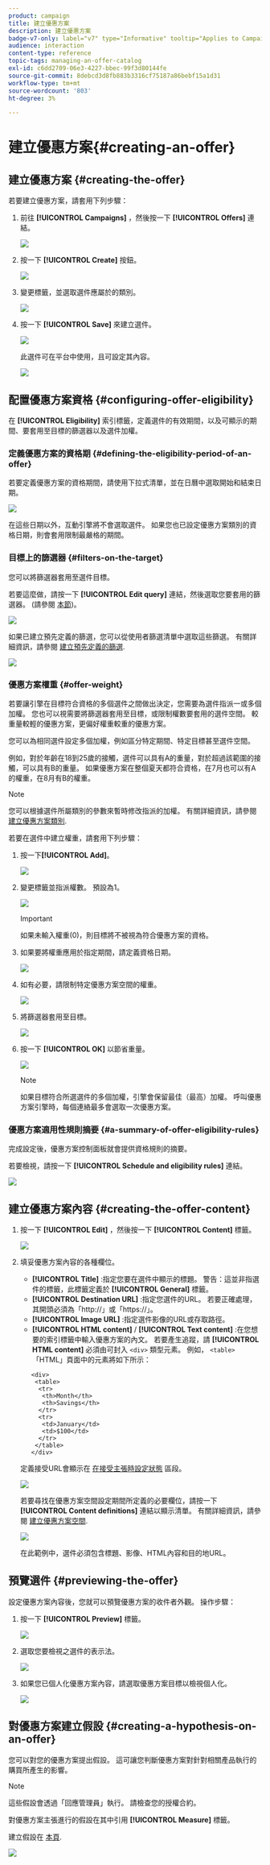 ```yaml
---
product: campaign
title: 建立優惠方案
description: 建立優惠方案
badge-v7-only: label="v7" type="Informative" tooltip="Applies to Campaign Classic v7 only"
audience: interaction
content-type: reference
topic-tags: managing-an-offer-catalog
exl-id: c6dd2709-06e3-4227-bbec-99f3d80144fe
source-git-commit: 8debcd3d8fb883b3316cf75187a86bebf15a1d31
workflow-type: tm+mt
source-wordcount: '803'
ht-degree: 3%

---
```


# 建立優惠方案{#creating-an-offer}



## 建立優惠方案 {#creating-the-offer}

若要建立優惠方案，請套用下列步驟：

1. 前往 **[!UICONTROL Campaigns]** ，然後按一下 **[!UICONTROL Offers]** 連結。

   ![](assets/offer_create_001.png)

1. 按一下 **[!UICONTROL Create]** 按鈕。

   ![](assets/offer_create_005.png)

1. 變更標籤，並選取選件應屬於的類別。

   ![](assets/offer_create_002.png)

1. 按一下 **[!UICONTROL Save]** 來建立選件。

   ![](assets/offer_create_003.png)

   此選件可在平台中使用，且可設定其內容。

   ![](assets/offer_create_004.png)

## 配置優惠方案資格 {#configuring-offer-eligibility}

在 **[!UICONTROL Eligibility]** 索引標籤，定義選件的有效期間，以及可顯示的期間、要套用至目標的篩選器以及選件加權。

### 定義優惠方案的資格期 {#defining-the-eligibility-period-of-an-offer}

若要定義優惠方案的資格期間，請使用下拉式清單，並在日曆中選取開始和結束日期。

![](assets/offer_eligibility_create_002.png)

在這些日期以外，互動引擎將不會選取選件。 如果您也已設定優惠方案類別的資格日期，則會套用限制最嚴格的期間。

### 目標上的篩選器 {#filters-on-the-target}

您可以將篩選器套用至選件目標。

若要這麼做，請按一下 **[!UICONTROL Edit query]** 連結，然後選取您要套用的篩選器。 (請參閱 [本節](../../platform/using/steps-to-create-a-query.md#step-4---filter-data))。

![](assets/offer_eligibility_create_003.png)

如果已建立預先定義的篩選，您可以從使用者篩選清單中選取這些篩選。 有關詳細資訊，請參閱 [建立預先定義的篩選](../../interaction/using/creating-predefined-filters.md).

![](assets/offer_eligibility_create_004.png)

### 優惠方案權重 {#offer-weight}

若要讓引擎在目標符合資格的多個選件之間做出決定，您需要為選件指派一或多個加權。 您也可以視需要將篩選器套用至目標，或限制權數要套用的選件空間。 較重量較輕的優惠方案，更偏好權重較重的優惠方案。

您可以為相同選件設定多個加權，例如區分特定期間、特定目標甚至選件空間。

例如，對於年齡在18到25歲的接觸，選件可以具有A的重量，對於超過該範圍的接觸，可以具有B的重量。 如果優惠方案在整個夏天都符合資格，在7月也可以有A的權重，在8月有B的權重。

>[!NOTE]
>
>您可以根據選件所屬類別的參數來暫時修改指派的加權。 有關詳細資訊，請參閱 [建立優惠方案類別](../../interaction/using/creating-offer-categories.md).

若要在選件中建立權重，請套用下列步驟：

1. 按一下&#x200B;**[!UICONTROL Add]**。

   ![](assets/offer_weight_create_001.png)

1. 變更標籤並指派權數。 預設為1。

   ![](assets/offer_weight_create_006.png)

   >[!IMPORTANT]
   >
   >如果未輸入權重(0)，則目標將不被視為符合優惠方案的資格。

1. 如果要將權重應用於指定期間，請定義資格日期。

   ![](assets/offer_weight_create_002.png)

1. 如有必要，請限制特定優惠方案空間的權重。

   ![](assets/offer_weight_create_003.png)

1. 將篩選器套用至目標。

   ![](assets/offer_weight_create_004.png)

1. 按一下 **[!UICONTROL OK]** 以節省重量。

   ![](assets/offer_weight_create_005.png)

   >[!NOTE]
   >
   >如果目標符合所選選件的多個加權，引擎會保留最佳（最高）加權。 呼叫優惠方案引擎時，每個連絡最多會選取一次優惠方案。

### 優惠方案適用性規則摘要 {#a-summary-of-offer-eligibility-rules}

完成設定後，優惠方案控制面板就會提供資格規則的摘要。

若要檢視，請按一下 **[!UICONTROL Schedule and eligibility rules]** 連結。

![](assets/offer_eligibility_create_005.png)

## 建立優惠方案內容 {#creating-the-offer-content}

1. 按一下 **[!UICONTROL Edit]** ，然後按一下 **[!UICONTROL Content]** 標籤。

   ![](assets/offer_content_create_001.png)

1. 填妥優惠方案內容的各種欄位。

   * **[!UICONTROL Title]** :指定您要在選件中顯示的標題。 警告：這並非指選件的標籤，此標籤定義於 **[!UICONTROL General]** 標籤。
   * **[!UICONTROL Destination URL]** :指定您選件的URL。 若要正確處理，其開頭必須為「http://」或「https://」。
   * **[!UICONTROL Image URL]** :指定選件影像的URL或存取路徑。
   * **[!UICONTROL HTML content]** / **[!UICONTROL Text content]** :在您想要的索引標籤中輸入優惠方案的內文。 若要產生追蹤，請 **[!UICONTROL HTML content]** 必須由可封入 `<div>` 類型元素。 例如， `<table>` 「HTML」頁面中的元素將如下所示：

   ```
      <div> 
       <table>
        <tr>
         <th>Month</th>
         <th>Savings</th>   
        </tr>   
        <tr>    
         <td>January</td>
         <td>$100</td>   
        </tr> 
       </table> 
      </div>
   ```

   定義接受URL會顯示在 [在接受主張時設定狀態](../../interaction/using/creating-offer-spaces.md#configuring-the-status-when-the-proposition-is-accepted) 區段。

   ![](assets/offer_content_create_002.png)

   若要尋找在優惠方案空間設定期間所定義的必要欄位，請按一下 **[!UICONTROL Content definitions]** 連結以顯示清單。 有關詳細資訊，請參閱 [建立優惠方案空間](../../interaction/using/creating-offer-spaces.md).

   ![](assets/offer_content_create_003.png)

   在此範例中，選件必須包含標題、影像、HTML內容和目的地URL。

## 預覽選件 {#previewing-the-offer}

設定優惠方案內容後，您就可以預覽優惠方案的收件者外觀。 操作步驟：

1. 按一下 **[!UICONTROL Preview]** 標籤。

   ![](assets/offer_preview_create_001.png)

1. 選取您要檢視之選件的表示法。

   ![](assets/offer_preview_create_002.png)

1. 如果您已個人化優惠方案內容，請選取優惠方案目標以檢視個人化。

   ![](assets/offer_preview_create_003.png)

## 對優惠方案建立假設 {#creating-a-hypothesis-on-an-offer}

您可以對您的優惠方案提出假設。 這可讓您判斷優惠方案對針對相關產品執行的購買所產生的影響。

>[!NOTE]
>
>這些假設會透過「回應管理員」執行。 請檢查您的授權合約。

對優惠方案主張進行的假設在其中引用 **[!UICONTROL Measure]** 標籤。

建立假設在 [本頁](../../response/using/about-response-manager.md).

![](assets/offer_hypothesis_001.png)
